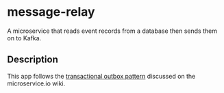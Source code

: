# message-relay
A microservice that reads event records from a database then sends them on to Kafka.

## Description

This app follows the [transactional outbox pattern](https://microservices.io/patterns/data/transactional-outbox.html) discussed on the microservice.io wiki.


